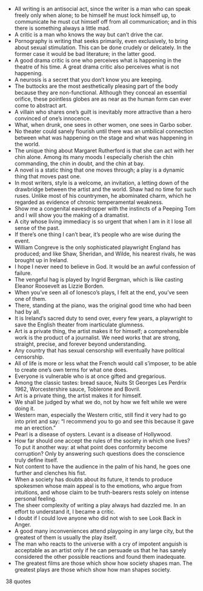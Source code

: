  - All writing is an antisocial act, since the writer is a man who can speak freely only when alone; to be himself he must lock himself up, to communicate he must cut himself off from all communication; and in this there is something always a little mad.
 - A critic is a man who knows the way but can’t drive the car.
 - Pornography is writing that seeks primarily, even exclusively, to bring about sexual stimulation. This can be done crudely or delicately. In the former case it would be bad literature; in the latter good.
 - A good drama critic is one who perceives what is happening in the theatre of his time. A great drama critic also perceives what is not happening.
 - A neurosis is a secret that you don’t know you are keeping.
 - The buttocks are the most aesthetically pleasing part of the body because they are non-functional. Although they conceal an essential orifice, these pointless globes are as near as the human form can ever come to abstract art.
 - A villain who shares one’s guilt is inevitably more attractive than a hero convinced of one’s innocence.
 - What, when drunk, one sees in other women, one sees in Garbo sober.
 - No theater could sanely flourish until there was an umbilical connection between what was happening on the stage and what was happening in the world.
 - The unique thing about Margaret Rutherford is that she can act with her chin alone. Among its many moods I especially cherish the chin commanding, the chin in doubt, and the chin at bay.
 - A novel is a static thing that one moves through; a play is a dynamic thing that moves past one.
 - In most writers, style is a welcome, an invitation, a letting down of the drawbridge between the artist and the world. Shaw had no time for such ruses. Unlike most of his countrymen, he abominated charm, which he regarded as evidence of chronic temperamental weakness.
 - Show me a congenital eavesdropper with the instincts of a Peeping Tom and I will show you the making of a dramatist.
 - A city whose living immediacy is so urgent that when I am in it I lose all sense of the past.
 - If there’s one thing I can’t bear, it’s people who are wise during the event.
 - William Congreve is the only sophisticated playwright England has produced; and like Shaw, Sheridan, and Wilde, his nearest rivals, he was brought up in Ireland.
 - I hope I never need to believe in God. It would be an awful confession of failure.
 - The vengeful hag is played by Ingrid Bergman, which is like casting Eleanor Roosevelt as Lizzie Borden.
 - When you’ve seen all of Ionesco’s plays, I felt at the end, you’ve seen one of them.
 - There, standing at the piano, was the original good time who had been had by all.
 - It is Ireland’s sacred duty to send over, every few years, a playwright to save the English theater from inarticulate glumness.
 - Art is a private thing, the artist makes it for himself; a comprehensible work is the product of a journalist. We need works that are strong, straight, precise, and forever beyond understanding.
 - Any country that has sexual censorship will eventually have political censorship.
 - All of life is more or less what the French would call s’imposer, to be able to create one’s own terms for what one does.
 - Everyone is vulnerable who is at once gifted and gregarious.
 - Among the classic tastes: bread sauce, Nuits St Georges Les Perdrix 1962, Worcestershire sauce, Toblerone and Bovril.
 - Art is a private thing, the artist makes it for himself.
 - We shall be judged by what we do, not by how we felt while we were doing it.
 - Western man, especially the Western critic, still find it very had to go into print and say: “I recommend you to go and see this because it gave me an erection.”
 - Pearl is a disease of oysters. Levant is a disease of Hollywood.
 - How far should one accept the rules of the society in which one lives? To put it another way: at what point does conformity become corruption? Only by answering such questions does the conscience truly define itself.
 - Not content to have the audience in the palm of his hand, he goes one further and clenches his fist.
 - When a society has doubts about its future, it tends to produce spokesmen whose main appeal is to the emotions, who argue from intuitions, and whose claim to be truth-bearers rests solely on intense personal feeling.
 - The sheer complexity of writing a play always had dazzled me. In an effort to understand it, I became a critic.
 - I doubt if I could love anyone who did not wish to see Look Back in Anger.
 - A good many inconveniences attend playgoing in any large city, but the greatest of them is usually the play itself.
 - The man who reacts to the universe with a cry of impotent anguish is acceptable as an artist only if he can persuade us that he has sanely considered the other possible reactions and found them inadequate.
 - The greatest films are those which show how society shapes man. The greatest plays are those which show how man shapes society.

38 quotes